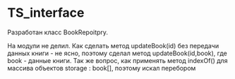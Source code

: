 # TS_interface

Разработан класс BookRepoitpry.

На модули не делил. Как сделать метод updateBook(id) без передачи данных книги - не ясно, поэтому сделал метод
updateBook(id,book), где book - данные книги.
Так же вопрос, как применять метод indexOf() для массива объектов storage : book[], поэтому искал перебором

